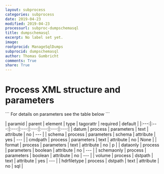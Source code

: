 ```yaml
---
layout: subprocess
categories: subprocess
date: 2019-04-23
modified: 2019-04-23
processurl: subproc-dumpschemasql
title: dumpschemasql
excerpt: No label set yet.
image: 
rootprocid: ManageSqlDumps
subprocid: dumpschemasql
author: Thomas Gumbricht
comments: True
share: True
---
```


<h1 class='foot-description'>Process XML structure and parameters</h1>
```
For details on parameters see the table below
<?xml version="1.0" ?>
<process>
  <!--Generated from python-->
  <userproj plotid="yourplotid" projectid="yourprojectid" siteid="yoursiteid" system="systemid" tractid="yourtractid" userid="youruserid"/>
  <period endday="DD" endmonth="MM" endyear="YYYY" seasonendday="DD" seasonendmonth="MM" seasonstartday="DD" seasonstartmonth="MM" startday="DD" startmonth="MM" startyear="YYYY" timestep="timestep"/>
  <parameters cmdpath="txtstring" dataonly="True/False" datum="txtstring" format="txtstring" schema="db schema" schemaonly="True/False"/>
  <dstpath hdrfiletype="txtstring" volume="txtstring"/>
</process>
```

| paramid | parent | element | type | tagorattr | required | default |
|:---:|:---:|:---:|:---:|:---:|:---:|:---:|:---:|
| datum | process | parameters | text | attribute | no | --- |
| schema | process | parameters | schema | attribute | yes | --- |
| cmdpath | process | parameters | text | attribute | no | None |
| format | process | parameters | text | attribute | no | p |
| dataonly | process | parameters | boolean | attribute | no | --- |
| schemaonly | process | parameters | boolean | attribute | no | --- |
| volume | process | dstpath | text | attribute | yes | --- |
| hdrfiletype | process | dstpath | text | attribute | no | sql |
